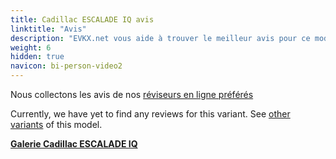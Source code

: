 ```yaml
---
title: Cadillac ESCALADE IQ avis
linktitle: "Avis"
description: "EVKX.net vous aide à trouver le meilleur avis pour ce modèle."
weight: 6
hidden: true
navicon: bi-person-video2
---
```

Nous collectons les avis de nos [réviseurs en ligne préférés](../../../../../guides/evreviewers/)

Currently, we have yet to find any reviews for this variant. See [other variants](../../) of this model. 
<div class="mt-3 mb-3">
<a href="../gallery/" class="text-decoration-none text-black">
<strong><i class="bi-arrow-left"></i>Galerie  </strong>
</a>
<a href="../" class="text-decoration-none text-black float-end">
<strong>Cadillac ESCALADE IQ <i class="bi-arrow-right"></i></strong>
</a>
</div>
